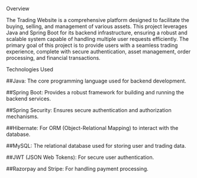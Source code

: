 Overview


The Trading Website is a comprehensive platform designed to facilitate the buying, selling, and management of various assets. This project leverages Java and Spring Boot for its backend infrastructure, ensuring a robust and scalable system capable of handling multiple user requests efficiently. The primary goal of this project is to provide users with a seamless trading experience, complete with secure authentication, asset management, order processing, and financial transactions.

Technologies Used

##Java: The core programming language used for backend development.

##Spring Boot: Provides a robust framework for building and running the backend services.

##Spring Security: Ensures secure authentication and authorization mechanisms.

##Hibernate: For ORM (Object-Relational Mapping) to interact with the database.

##MySQL: The relational database used for storing user and trading data.

##JWT (JSON Web Tokens): For secure user authentication.

##Razorpay and Stripe: For handling payment processing.
